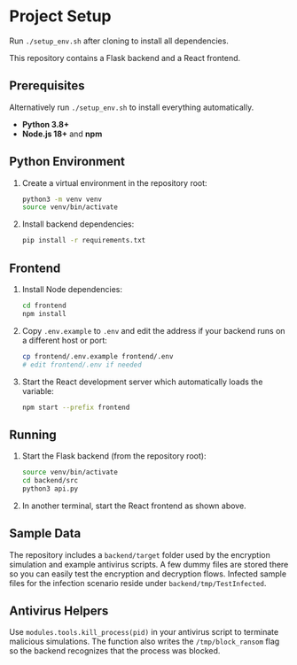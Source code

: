 # Project Setup
Run `./setup_env.sh` after cloning to install all dependencies.


This repository contains a Flask backend and a React frontend.

## Prerequisites
Alternatively run `./setup_env.sh` to install everything automatically.

- **Python 3.8+**
- **Node.js 18+** and **npm**

## Python Environment
1. Create a virtual environment in the repository root:
   ```bash
   python3 -m venv venv
   source venv/bin/activate
   ```
2. Install backend dependencies:
   ```bash
   pip install -r requirements.txt
   ```

## Frontend
1. Install Node dependencies:
   ```bash
   cd frontend
   npm install
   ```
2. Copy `.env.example` to `.env` and edit the address if your backend runs on a
   different host or port:
   ```bash
   cp frontend/.env.example frontend/.env
   # edit frontend/.env if needed
   ```
3. Start the React development server which automatically loads the variable:
   ```bash
   npm start --prefix frontend
   ```

## Running
1. Start the Flask backend (from the repository root):
   ```bash
   source venv/bin/activate
   cd backend/src
   python3 api.py
   ```
2. In another terminal, start the React frontend as shown above.

## Sample Data
The repository includes a `backend/target` folder used by the encryption
simulation and example antivirus scripts. A few dummy files are stored there
so you can easily test the encryption and decryption flows. Infected sample
files for the infection scenario reside under `backend/tmp/TestInfected`.

## Antivirus Helpers
Use `modules.tools.kill_process(pid)` in your antivirus script to terminate
malicious simulations. The function also writes the `/tmp/block_ransom` flag so
the backend recognizes that the process was blocked.

